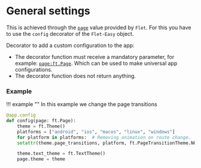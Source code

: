 # General settings
This is achieved through the [`page`](https://flet.dev/docs/controls/page) value provided by `Flet`. For this you have to use the `config` decorator of the `Flet-Easy` object.

Decorator to add a custom configuration to the app:

* The decorator function must receive a mandatory parameter, for example: [`page:ft.Page`](https://flet.dev/docs/controls/page). Which can be used to make universal app configurations.
* The decorator function does not return anything.

### Example
!!! example ""
    In this example we change the page transitions

```python hl_lines="1 9"
@app.config
def config(page: ft.Page):
    theme = ft.Theme()
    platforms = ["android", "ios", "macos", "linux", "windows"]
    for platform in platforms:  # Removing animation on route change.
    setattr(theme.page_transitions, platform, ft.PageTransitionTheme.NONE)

    theme.text_theme = ft.TextTheme()
    page.theme = theme
```
